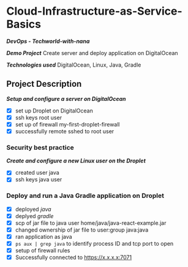 # Cloud-Infrastructure-as-Service-Basics
***DevOps - Techworld-with-nana***

***Demo Project***
Create server and deploy application on DigitalOcean

***Technologies used***
 DigitalOcean, Linux, Java, Gradle

## Project Description
***Setup and configure a server on DigitalOcean***
 - [x] set up Droplet on DigitalOcean
 - [x] ssh keys root user
 - [x] set up of firewall my-first-droplet-firewall
 - [x] successfully remote sshed to root user

 ### Security best practice
 ***Create and configure a new Linux user on the Droplet***
  - [x] created user java
  - [x] ssh keys java user
 
 ### Deploy and run a Java Gradle application on Droplet 
 - [x] deployed _java_
 - [x] deplyed _gradle_
 - [x] scp of jar file to java user home/java/java-react-example.jar
 - [x] changed ownership of jar file to user:group java:java
 - [x] ran application as java
 - [x] `ps aux | grep java` to identify process ID and tcp port to open
 - [x] setup of firewall rules
 - [x] Successfully connected to https://x.x.x.x:7071
